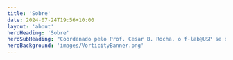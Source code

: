```yaml
---
title: 'Sobre'
date: 2024-07-24T19:56+10:00
layout: 'about'
heroHeading: 'Sobre'
heroSubHeading: "Coordenado pelo Prof. Cesar B. Rocha, o f-lab@USP se dedica ao estudo de problemas fundamentais da física dos oceanos e seu papel no clima global, utilizando uma combinação de teoria de dinâmica de fluidos geofísicos, observações coletadas em alto mar e modelos computacionais de variada complexidade."
heroBackground: 'images/VorticityBanner.png'
---
```


